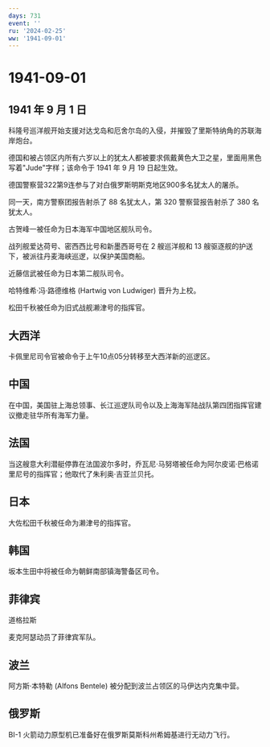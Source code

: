 ```yaml
---
days: 731
event: ''
ru: '2024-02-25'
ww: '1941-09-01'
---
```


# 1941-09-01

## 1941 年 9 月 1 日

科隆号巡洋舰开始支援对达戈岛和厄舍尔岛的入侵，并摧毁了里斯特纳角的苏联海岸炮台。

德国和被占领区内所有六岁以上的犹太人都被要求佩戴黄色大卫之星，里面用黑色写着"Jude"字样；该命令于
1941 年 9 月 19 日起生效。

德国警察营322第9连参与了对白俄罗斯明斯克地区900多名犹太人的屠杀。

同一天，南方警察团报告射杀了 88 名犹太人，第 320 警察营报告射杀了 380
名犹太人。

古贺峰一被任命为日本海军中国地区舰队司令。

战列舰爱达荷号、密西西比号和新墨西哥号在 2 艘巡洋舰和 13
艘驱逐舰的护送下，被派往丹麦海峡巡逻，以保护美国商船。

近藤信武被任命为日本第二舰队司令。

哈特维希·冯·路德维格 (Hartwig von Ludwiger) 晋升为上校。

松田千秋被任命为旧式战舰濑津号的指挥官。

## 大西洋

卡佩里尼司令官被命令于上午10点05分转移至大西洋新的巡逻区。

## 中国

在中国，美国驻上海总领事、长江巡逻队司令以及上海海军陆战队第四团指挥官建议撤走驻华所有海军力量。

## 法国

当这艘意大利潜艇停靠在法国波尔多时，乔瓦尼·马努塔被任命为阿尔皮诺·巴格诺里尼号的指挥官；他取代了朱利奥·吉亚兰贝托。

## 日本

大佐松田千秋被任命为濑津号的指挥官。

## 韩国

坂本生田中将被任命为朝鲜南部镇海警备区司令。

## 菲律宾

道格拉斯

麦克阿瑟动员了菲律宾军队。

## 波兰

阿方斯·本特勒 (Alfons Bentele) 被分配到波兰占领区的马伊达内克集中营。

## 俄罗斯

BI-1 火箭动力原型机已准备好在俄罗斯莫斯科州希姆基进行无动力飞行。